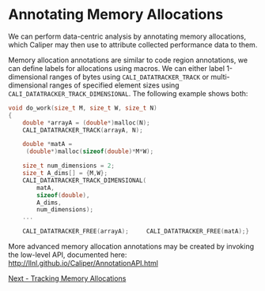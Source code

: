 # Annotating Memory Allocations 

We can perform data-centric analysis by annotating memory allocations,
which Caliper may then use to attribute collected performance data to
them.

Memory allocation annotations are similar to code region annotations,
we can define labels for allocations using macros.
We can either label 1-dimensional ranges of bytes using
`CALI_DATATRACKER_TRACK` or multi-dimensional ranges of specified
element sizes using `CALI_DATATRACKER_TRACK_DIMENSIONAL`.
The following example shows both:

```c
void do_work(size_t M, size_t W, size_t N)
{
    double *arrayA = (double*)malloc(N);
    CALI_DATATRACKER_TRACK(arrayA, N);

    double *matA =
	 (double*)malloc(sizeof(double)*M*W);

    size_t num_dimensions = 2;
    size_t A_dims[] = {M,W};
    CALI_DATATRACKER_TRACK_DIMENSIONAL(
		matA,
		sizeof(double),
		A_dims,
		num_dimensions);
	...

    CALI_DATATRACKER_FREE(arrayA);     CALI_DATATRACKER_FREE(matA);}
```

More advanced memory allocation annotations may be created by invoking
the low-level API, documented here:
http://llnl.github.io/Caliper/AnnotationAPI.html

[Next - Tracking Memory Allocations](https://github.com/LLNL/caliper-examples/blob/master/tutorial/memory_allocations.md)
